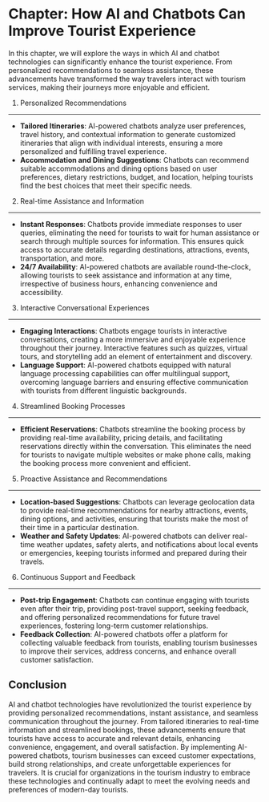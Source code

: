Chapter: How AI and Chatbots Can Improve Tourist Experience
===========================================================

In this chapter, we will explore the ways in which AI and chatbot technologies can significantly enhance the tourist experience. From personalized recommendations to seamless assistance, these advancements have transformed the way travelers interact with tourism services, making their journeys more enjoyable and efficient.

1. Personalized Recommendations
-------------------------------

* **Tailored Itineraries**: AI-powered chatbots analyze user preferences, travel history, and contextual information to generate customized itineraries that align with individual interests, ensuring a more personalized and fulfilling travel experience.
* **Accommodation and Dining Suggestions**: Chatbots can recommend suitable accommodations and dining options based on user preferences, dietary restrictions, budget, and location, helping tourists find the best choices that meet their specific needs.

2. Real-time Assistance and Information
---------------------------------------

* **Instant Responses**: Chatbots provide immediate responses to user queries, eliminating the need for tourists to wait for human assistance or search through multiple sources for information. This ensures quick access to accurate details regarding destinations, attractions, events, transportation, and more.
* **24/7 Availability**: AI-powered chatbots are available round-the-clock, allowing tourists to seek assistance and information at any time, irrespective of business hours, enhancing convenience and accessibility.

3. Interactive Conversational Experiences
-----------------------------------------

* **Engaging Interactions**: Chatbots engage tourists in interactive conversations, creating a more immersive and enjoyable experience throughout their journey. Interactive features such as quizzes, virtual tours, and storytelling add an element of entertainment and discovery.
* **Language Support**: AI-powered chatbots equipped with natural language processing capabilities can offer multilingual support, overcoming language barriers and ensuring effective communication with tourists from different linguistic backgrounds.

4. Streamlined Booking Processes
--------------------------------

* **Efficient Reservations**: Chatbots streamline the booking process by providing real-time availability, pricing details, and facilitating reservations directly within the conversation. This eliminates the need for tourists to navigate multiple websites or make phone calls, making the booking process more convenient and efficient.

5. Proactive Assistance and Recommendations
-------------------------------------------

* **Location-based Suggestions**: Chatbots can leverage geolocation data to provide real-time recommendations for nearby attractions, events, dining options, and activities, ensuring that tourists make the most of their time in a particular destination.
* **Weather and Safety Updates**: AI-powered chatbots can deliver real-time weather updates, safety alerts, and notifications about local events or emergencies, keeping tourists informed and prepared during their travels.

6. Continuous Support and Feedback
----------------------------------

* **Post-trip Engagement**: Chatbots can continue engaging with tourists even after their trip, providing post-travel support, seeking feedback, and offering personalized recommendations for future travel experiences, fostering long-term customer relationships.
* **Feedback Collection**: AI-powered chatbots offer a platform for collecting valuable feedback from tourists, enabling tourism businesses to improve their services, address concerns, and enhance overall customer satisfaction.

Conclusion
----------

AI and chatbot technologies have revolutionized the tourist experience by providing personalized recommendations, instant assistance, and seamless communication throughout the journey. From tailored itineraries to real-time information and streamlined bookings, these advancements ensure that tourists have access to accurate and relevant details, enhancing convenience, engagement, and overall satisfaction. By implementing AI-powered chatbots, tourism businesses can exceed customer expectations, build strong relationships, and create unforgettable experiences for travelers. It is crucial for organizations in the tourism industry to embrace these technologies and continually adapt to meet the evolving needs and preferences of modern-day tourists.
